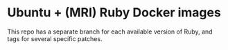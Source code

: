 Ubuntu + (MRI) Ruby Docker images
========

This repo has a separate branch for each available version of Ruby, and tags for several specific patches.
